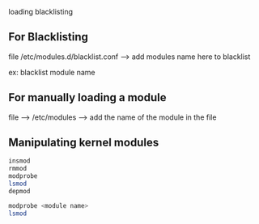 loading
blacklisting

## For Blacklisting
file /etc/modules.d/blacklist.conf  --> add modules name here to blacklist

ex:  blacklist  module name



## For manually loading a module

file --> /etc/modules --> add the name of the module in the file



## Manipulating kernel modules

```bash
insmod
rmmod
modprobe
lsmod
depmod
```

```bash
modprobe <module name>
lsmod
```

